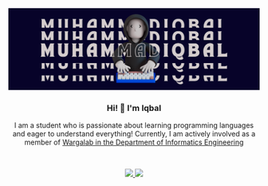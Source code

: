 <div align="center">
  <img src="https://raw.githubusercontent.com/LabQii/LabQii/master/bg-github-2.png" alt="stacks" />
  <h3>Hi! 👋 I'm Iqbal</h3>
  <p>I am a student who is passionate about learning programming languages and eager to understand everything! Currently, I am actively involved as a member of <a href="https://www.instagram.com/wargalabtif_/?hl=id">Wargalab in the Department of Informatics Engineering</a></p>
</div>
<br>

<p align="center">
  <a href="https://github.com/LabQii">
    <img height="180em" src="https://github-readme-stats-eight-theta.vercel.app/api?username=LabQii&show_icons=true&theme=algolia&include_all_commits=true&count_private=true" />
    <img height="180em" src="https://github-readme-stats-eight-theta.vercel.app/api/top-langs/?username=LabQii&layout=compact&langs_count=8&theme=algolia" />
  </a>
</p>
